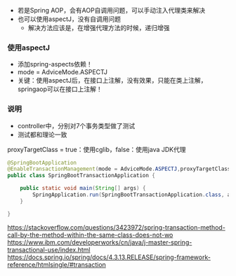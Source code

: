 - 若是Spring AOP，会有AOP自调用问题，可以手动注入代理类来解决
- 也可以使用aspectJ，没有自调用问题
    - 解决方法应该是，在增强代理方法的时候，递归增强

### 使用aspectJ
- 添加spring-aspects依赖！
- mode = AdviceMode.ASPECTJ
- 关键：使用aspectJ后，在接口上注解，没有效果，只能在类上注解，springaop可以在接口上注解！


### 说明
- controller中，分别对7个事务类型做了测试
- 测试都和理论一致

proxyTargetClass = true：使用cglib，false：使用java JDK代理
```java
@SpringBootApplication
@EnableTransactionManagement(mode = AdviceMode.ASPECTJ,proxyTargetClass = true)
public class SpringBootTransactionApplication {

	public static void main(String[] args) {
		SpringApplication.run(SpringBootTransactionApplication.class, args);
	}

}
```





















https://stackoverflow.com/questions/3423972/spring-transaction-method-call-by-the-method-within-the-same-class-does-not-wo
https://www.ibm.com/developerworks/cn/java/j-master-spring-transactional-use/index.html
https://docs.spring.io/spring/docs/4.3.13.RELEASE/spring-framework-reference/htmlsingle/#transaction